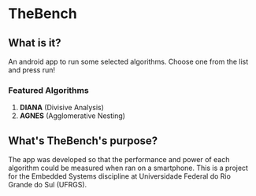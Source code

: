 # TheBench
## What is it?
An android app to run some selected algorithms. Choose one from the list and press run!
### Featured Algorithms
1. **DIANA** (Divisive Analysis)
2. **AGNES** (Agglomerative Nesting)
## What's TheBench's purpose?
The app was developed so that the performance and power of each algorithm could be measured when ran on a smartphone. 
This is a project for the Embedded Systems discipline at Universidade Federal do Rio Grande do Sul (UFRGS).
